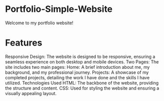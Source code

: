 # Portfolio-Simple-Website
Welcome to my portfolio website! 

# Features
Responsive Design: The website is designed to be responsive, ensuring a seamless experience on both desktop and mobile devices.
Two Pages: The site includes two main pages:
Home: A brief introduction about me, my background, and my professional journey.
Projects: A showcase of my completed projects, detailing the work I have done and the skills I have utilized.
Technologies Used
HTML: The backbone of the website, providing the structure and content.
CSS: Used for styling the website and ensuring a visually appealing layout.
